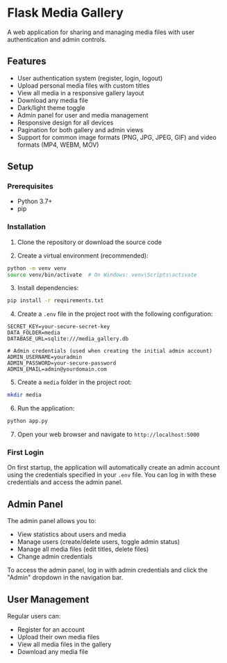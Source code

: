 # Flask Media Gallery

A web application for sharing and managing media files with user authentication and admin controls.

## Features

- User authentication system (register, login, logout)
- Upload personal media files with custom titles
- View all media in a responsive gallery layout
- Download any media file
- Dark/light theme toggle
- Admin panel for user and media management
- Responsive design for all devices
- Pagination for both gallery and admin views
- Support for common image formats (PNG, JPG, JPEG, GIF) and video formats (MP4, WEBM, MOV)

## Setup

### Prerequisites
- Python 3.7+
- pip

### Installation

1. Clone the repository or download the source code

2. Create a virtual environment (recommended):
```bash
python -m venv venv
source venv/bin/activate  # On Windows: venv\Scripts\activate
```

3. Install dependencies:
```bash
pip install -r requirements.txt
```

4. Create a `.env` file in the project root with the following configuration:
```
SECRET_KEY=your-secure-secret-key
DATA_FOLDER=media
DATABASE_URL=sqlite:///media_gallery.db

# Admin credentials (used when creating the initial admin account)
ADMIN_USERNAME=youradmin
ADMIN_PASSWORD=your-secure-password
ADMIN_EMAIL=admin@yourdomain.com
```

5. Create a `media` folder in the project root:
```bash
mkdir media
```

6. Run the application:
```bash
python app.py
```

7. Open your web browser and navigate to `http://localhost:5000`

### First Login

On first startup, the application will automatically create an admin account using the credentials specified in your `.env` file. You can log in with these credentials and access the admin panel.

## Admin Panel

The admin panel allows you to:

- View statistics about users and media
- Manage users (create/delete users, toggle admin status)
- Manage all media files (edit titles, delete files)
- Change admin credentials

To access the admin panel, log in with admin credentials and click the "Admin" dropdown in the navigation bar.

## User Management

Regular users can:
- Register for an account
- Upload their own media files
- View all media files in the gallery
- Download any media file
